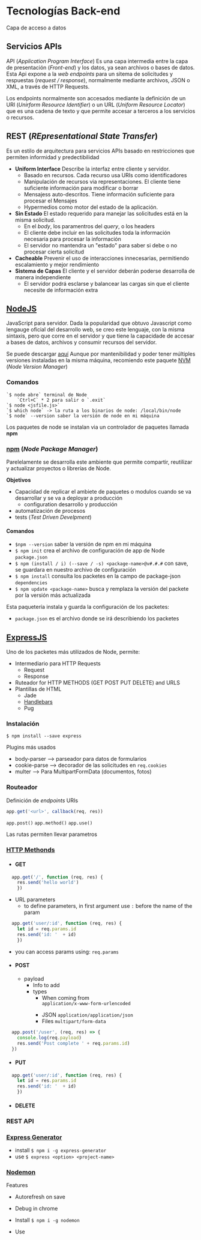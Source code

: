 # Tecnologías Back-end

Capa de acceso a datos

## Servicios APIs

API (_Application Program Interface_) Es una capa intermedia entre la capa de presentación (_Front-end_) y los datos, ya sean archivos o bases de datos. Esta Api expone a la _web_ _endpoints_ para un sitema de solicitudes y respuestas (_request / response_), normalmente mediante archivos, JSON o XML, a través de HTTP Requests.

Los endpoints normalmente son accesados mediante la definición de un URI (_Unirform Resource Identifier_) o un URL (_Uniform Resource Locator_) que es una cadena de texto y que permite accesar a terceros a los servicios o recursos.

## REST (_REpresentational State Transfer_)

Es un estilo de arquitectura para servicios APIs basado en restricciones que permiten informidad y predectibilidad

- **Uniform Interface** Describe la interfaz entre cliente y servidor.
  - Basado en recursos. Cada recurso usa URIs como identificadores
  - Manipulación de recursos via representaciones. El cliente tiene suficiente información para modificar o borrar
  - Mensajess auto-descritos. Tiene información suficiente para procesar el Mensajes
  - Hypermedios como motor del estado de la aplicación.
- **Sin Estado** El estado requerido para manejar las solicitudes está en la misma solicitud.
  - En el _body_, los paramentros del _query_, o los headers
  - El cliente debe incluir en las solicitudes toda la información necesaria para procesar la información
  - El servidor no mantendra un "estado" para saber si debe o no procesar cierta solicitud
- **Cacheable** Prevenir el uso de interacciones innecesarias, permitiendo escalamiento y mejor rendimiento
- **Sistema de Capas** El cliente y el servidor deberán poderse desarrolla de manera independiente
  - El servidor podrá esclarse y balancear las cargas sin que el cliente necesite de información extra

## [NodeJS](nodejs.org)

JavaScript para servidor. Dada la popularidad que obtuvo Javascript como lengauge oficial del desarrollo web, se creo este lenguaje, con la misma sintaxis, pero que corre en el servidor y que tiene la capacidade de accesar a bases de datos, archivos y consumir recursos del servidor.

Se puede descargar [aquí](https://nodejs.org/es/download/)
Aunque por mantenibilidad y poder tener múltiples versiones instaladas en la misma máquina, recomiendo este paquete [NVM](https://github.com/creationix/nvm#installation) (_Node Version Manager_)

### Comandos

    `$ node abre` terminal de Node
        `Ctrl+C` * 2 para salir o `.exit`
    `$ node <jsfile.js>`
    `$ which node` -> la ruta a los binarios de node: /local/bin/node
    `$ node` --version saber la versión de node en mi máquina

Los paquetes de node se instalan via un controlador de paquetes llamada **npm**

### [npm](https://npmjs.com) (_Node Package Manager_)

Parelelamente se desarrolla este ambiente que permite compartir, reutilizar y actualizar proyectos o librerías de Node.

**Objetivos**

  - Capacidad de replicar el ambiete de paquetes o modulos cuando se va desarrollar y se va a deployar a producción
    - configuration desarrollo y producción
  - automatización de procesos
  - tests (_Test Driven Develpment_)

#### Comandos

- `$npm --version` saber la versión de npm en mi máquina
- `$ npm init` crea el archivo de configuración de app de Node `package.json`
- `$ npm (install / i) (--save / -s) <package-name>@v#.#.#` con save, se guardara en nuestro archivo de configuración
- `$ npm install` consulta los packetes en la campo de package-json `dependencies`
- `$ npm update <package-name>` busca y remplaza la versión del packete por la versión más actualizada


Esta paquetería instala y guarda la configuración de los packetes:
  - `package.json` es el archivo donde se irá describiendo los packetes

## [ExpressJS](https://expressjs.com/)

Uno de los packetes más utilizados de Node, permite:

- Intermediario para HTTP Requests
  - Request
  - Response
- Ruteador for HTTP METHODS (GET POST PUT DELETE) and URLS
- Plantillas de HTML
  - Jade
  - [Handlebars](https://handlebarsjs.com/)
  - Pug

### Instalación

`$ npm install --save express`

Plugins más usados

- body-parser --> parseador para datos de formularios
- cookie-parse --> decorador de las solicitudes en `req.cookies`
- multer --> Para MultipartFormData (documentos, fotos)

### Routeador

Definición de _endpoints_ URIs

``` js
app.get('<url>', callback(req, res))
```

  `app.post()`   `app.method()`   `app.use()`

Las rutas permiten llevar parametros
### [HTTP Methonds](https://developer.mozilla.org/en-US/docs/Web/HTTP/Methods)

- #### GET
``` js
  app.get('/', function (req, res) {
    res.send('hello world')
    })
```
  - URL parameters
    - to define parameters, in first argument use `:` before the name of the param
  ``` js
    app.get('user/:id', function (req, res) {
      let id = req.params.id
      res.send('id: '  + id)
      })
  ```
  - you can access params using: `req.params`
- #### POST
  - payload
    - Info to add
    - types
      - When coming from <form> `application/x-www-form-urlencoded`
      - JSON `application/application/json`
      - Files `multipart/form-data`
``` js
  app.post('/user', (req, res) => {
    console.log(req.payload)
    res.send('Post complete ' + req.params.id)
  })
```
- #### PUT

``` js
  app.get('user/:id', function (req, res) {
    let id = res.params.id
    res.send('id: '  + id)
    })
```
- #### DELETE

### REST API


### [Express Generator](https://expressjs.com/en/starter/generator.html)

- install `$ npm i -g express-generator`
- use `$ express <option> <project-name>`

### [Nodemon](https://nodemon.io/)
Features
- Autorefresh on save
- Debug in chrome

- Install `$ npm i -g nodemon`
- Use

